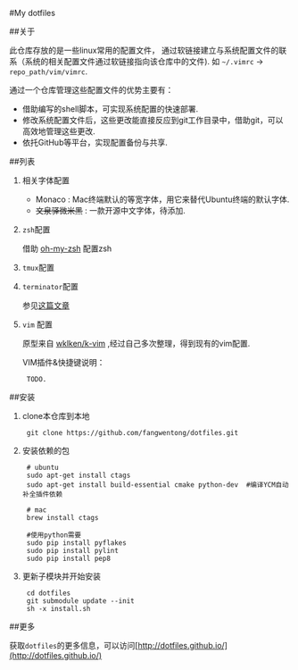 #My dotfiles

##关于

此仓库存放的是一些linux常用的配置文件，
通过软链接建立与系统配置文件的联系（系统的相关配置文件通过软链接指向该仓库中的文件).
如 `~/.vimrc` ->  `repo_path/vim/vimrc`.

通过一个仓库管理这些配置文件的优势主要有：

- 借助编写的shell脚本，可实现系统配置的快速部署.
- 修改系统配置文件后，这些更改能直接反应到git工作目录中，借助git，可以高效地管理这些更改.
- 依托GitHub等平台，实现配置备份与共享.



##列表

1. 相关字体配置
    - Monaco : Mac终端默认的等宽字体，用它来替代Ubuntu终端的默认字体.
    - <del>文泉驿微米黑</del> : 一款开源中文字体，待添加.

2. `zsh`配置

    借助 [oh-my-zsh](https://github.com/robbyrussell/oh-my-zsh) 配置zsh

3. `tmux`配置

4. `terminator`配置

    参见[这篇文章](http://www.fangwentong.com/2014/05/work-with-terminator/)

5. `vim` 配置

    原型来自 [wklken/k-vim](https://github.com/wklken/k-vim) ,经过自己多次整理，得到现有的vim配置.

    VIM插件&快捷键说明：

        TODO.


##安装

1. clone本仓库到本地

        git clone https://github.com/fangwentong/dotfiles.git

2. 安装依赖的包

        # ubuntu
        sudo apt-get install ctags
        sudo apt-get install build-essential cmake python-dev  #编译YCM自动补全插件依赖

        # mac
        brew install ctags

        #使用python需要
        sudo pip install pyflakes
        sudo pip install pylint
        sudo pip install pep8

3. 更新子模块并开始安装

        cd dotfiles
        git submodule update --init
        sh -x install.sh


##更多

获取`dotfiles`的更多信息，可以访问[http://dotfiles.github.io/](http://dotfiles.github.io/)

